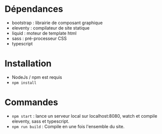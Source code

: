# Dépendances
- bootstrap : librairie de composant graphique
- eleventy : compilateur de site statique
- liquid : moteur de template html
- sass : pré-processeur CSS
- typescript

# Installation

- NodeJs / npm est requis
- `npm install`

# Commandes

- `npm start` : lance un serveur local sur localhost:8080, watch et compile eleventy, sass et typescript.
- `npm run build` : Compile en une fois l'ensemble du site.